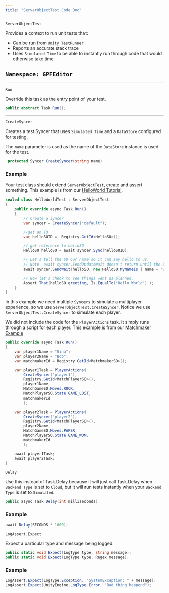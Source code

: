 ```yaml
---
title: "ServerObjectTest Code Doc"
---
```


`ServerObjectTest`

Provides a context to run unit tests that:

- Can be run from `Unity TestRunner`
- Reports an accurate stack trace
- Uses `Simulated Time` to be able to instantly run through code that would otherwise take time.

## `Namespace: GPFEditor`

---

`Run`

Override this task as the entry point of your test.

```csharp
public abstract Task Run();
```

---

`CreateSyncer`

Creates a test Syncer that uses `Simulated Time` and a `DataStore` configured for testing.

The `name` parameter is used as the name of the `DataStore` instance is used for the test.

```csharp
 protected Syncer CreateSyncer(string name)
```

### Example 

Your test class should extend `ServerObjectTest`, create and assert something.
This example is from our [HelloWorld Tutorial](../hello_world/part1).

```csharp
sealed class HelloWorldTest : ServerObjectTest
{
    public override async Task Run()
    {
        // Create a syncer
        var syncer = CreateSyncer("default");

        //get an ID
        var helloSOID =  Registry.GetId<HelloSO>();

        // get reference to helloSO
        HelloSO helloSO = await syncer.Sync(helloSOID);

        // Let's tell the SO our name so it can say hello to us.
        // Note  await syncer.SendUpdateWait doesn't return until the SO is updated.
        await syncer.SendWait(helloSO, new HelloSO.MyNameIs { name = "World" });

        // Now let's check to see things went as planned.
        Assert.That(helloSO.greeting, Is.EqualTo("Hello World") );
    }
}
```

In this example we need multiple `Syncers` to simulate a multiplayer experience,
so we use `ServerObjectTest.CreateSyncer`. Notice we use `ServerObjectTest.CreateSyncer` to simulate each player.

We did not include the code for the `PlayerActions` task. It simply runs through a script for each player. This example is from our [Matchmaker Example](../walkthroughs/matchmaker_walkthrough)

```csharp
public override async Task Run()
{
    var player1Name = "Gina";
    var player2Name = "Bob";
    var matchmakerId = Registry.GetId<MatchmakerSO>();

    var player1Task = PlayerActions(
        CreateSyncer("player1"),
        Registry.GetId<MatchPlayerSO>(),
        player1Name,
        MatchGameSO.Moves.ROCK,
        MatchPlayerSO.State.GAME_LOST,
        matchmakerId
        );

    var player2Task = PlayerActions(
        CreateSyncer("player2"),
        Registry.GetId<MatchPlayerSO>(),
        player2Name,
        MatchGameSO.Moves.PAPER,
        MatchPlayerSO.State.GAME_WON,
        matchmakerId
        );

    await player1Task;
    await player2Task;
}
```

`Delay`

Use this instead of Task.Delay because it will just call Task.Delay when `Backend Type` is set to `Cloud`, but it will run tests instantly when your `Backend Type` is set to `Simulated`.

```csharp
public async Task Delay(int milliseconds)
```

### Example 

```csharp
await Delay(SECONDS * 1000);
```
`LogAssert.Expect`

Expect a particular type and message being logged.

```csharp
public static void Expect(LogType type, string message);
public static void Expect(LogType type, Regex message);
```

### Example 

```csharp
LogAssert.Expect(LogType.Exception, "SystemException: " + message);
LogAssert.Expect(UnityEngine.LogType.Error, "Bad thing happend");
```
